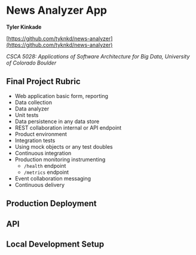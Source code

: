 # News Analyzer App
**Tyler Kinkade**

[https://github.com/tyknkd/news-analyzer](https://github.com/tyknkd/news-analyzer)

_CSCA 5028: Applications of Software Architecture for Big Data, University of Colorado Boulder_

## Final Project Rubric
- Web application basic form, reporting
- Data collection
- Data analyzer
- Unit tests
- Data persistence in any data store
- REST collaboration internal or API endpoint
- Product environment
- Integration tests
- Using mock objects or any test doubles
- Continuous integration
- Production monitoring instrumenting
    - `/health` endpoint
    - `/metrics` endpoint
- Event collaboration messaging
- Continuous delivery

## Production Deployment

## API

## Local Development Setup